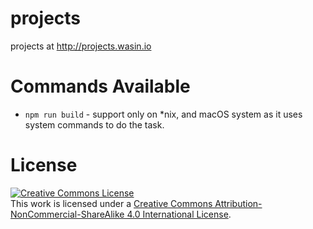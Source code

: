 # projects

projects at http://projects.wasin.io

# Commands Available

* `npm run build` - support only on *nix, and macOS system as it uses system commands to do the task.

# License

[![Creative Commons License](https://i.creativecommons.org/l/by-nc-sa/4.0/88x31.png)](http://creativecommons.org/licenses/by-nc-sa/4.0/)  
This work is licensed under a [Creative Commons Attribution-NonCommercial-ShareAlike 4.0 International License](https://github.com/haxpor/projects/blob/master/LICENSE).

